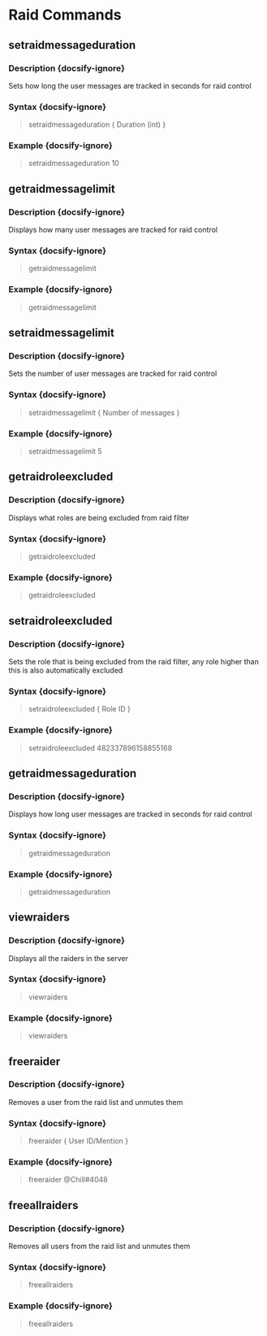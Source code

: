 # Raid Commands
## setraidmessageduration
### Description {docsify-ignore}
Sets how long the user messages are tracked in seconds for raid control
### Syntax {docsify-ignore}

> setraidmessageduration { Duration (int) }

### Example {docsify-ignore}

> setraidmessageduration 10

## getraidmessagelimit
### Description {docsify-ignore}
Displays how many user messages are tracked for raid control
### Syntax {docsify-ignore}

> getraidmessagelimit

### Example {docsify-ignore}

> getraidmessagelimit

## setraidmessagelimit
### Description {docsify-ignore}
Sets the number of user messages are tracked for raid control
### Syntax {docsify-ignore}

> setraidmessagelimit { Number of messages }

### Example {docsify-ignore}

> setraidmessagelimit 5

## getraidroleexcluded
### Description {docsify-ignore}
Displays what roles are being excluded from raid filter
### Syntax {docsify-ignore}

> getraidroleexcluded

### Example {docsify-ignore}

> getraidroleexcluded

## setraidroleexcluded
### Description {docsify-ignore}
Sets the role that is being excluded from the raid filter, any role higher than this is also automatically excluded
### Syntax {docsify-ignore}

> setraidroleexcluded { Role ID }

### Example {docsify-ignore}

> setraidroleexcluded 482337896158855168

## getraidmessageduration
### Description {docsify-ignore}
Displays how long user messages are tracked in seconds for raid control
### Syntax {docsify-ignore}

> getraidmessageduration

### Example {docsify-ignore}

> getraidmessageduration

## viewraiders
### Description {docsify-ignore}
Displays all the raiders in the server
### Syntax {docsify-ignore}

> viewraiders

### Example {docsify-ignore}

> viewraiders

## freeraider
### Description {docsify-ignore}
Removes a user from the raid list and unmutes them
### Syntax {docsify-ignore}

> freeraider { User ID/Mention }

### Example {docsify-ignore}

> freeraider @Chill#4048

## freeallraiders
### Description {docsify-ignore}
Removes all users from the raid list and unmutes them
### Syntax {docsify-ignore}

> freeallraiders

### Example {docsify-ignore}

> freeallraiders

